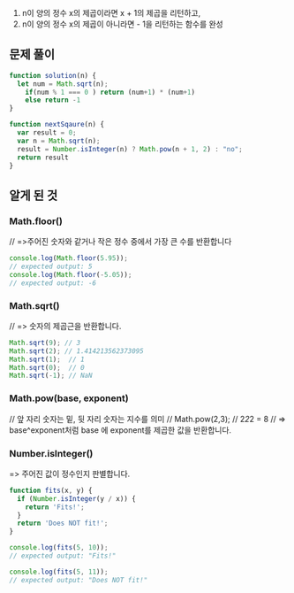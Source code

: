 1. n이 양의 정수 x의 제곱이라면 x + 1의 제곱을 리턴하고,
2. n이 양의 정수 x의 제곱이 아니라면 - 1을 리턴하는 함수를 완성

## 문제 풀이

```js
function solution(n) {
  let num = Math.sqrt(n);
    if(num % 1 === 0 ) return (num+1) * (num+1)
    else return -1
}
```

```js
function nextSqaure(n) {
  var result = 0;
  var n = Math.sqrt(n);
  result = Number.isInteger(n) ? Math.pow(n + 1, 2) : "no";
  return result
}
```

## 알게 된 것

### Math.floor() 

// =>주어진 숫자와 같거나 작은 정수 중에서 가장 큰 수를 반환합니다
```js
console.log(Math.floor(5.95));
// expected output: 5
console.log(Math.floor(-5.05));
// expected output: -6
```
### Math.sqrt() 

// => 숫자의 제곱근을 반환합니다.
```js
Math.sqrt(9); // 3
Math.sqrt(2); // 1.414213562373095
Math.sqrt(1);  // 1
Math.sqrt(0);  // 0
Math.sqrt(-1); // NaN
```

### Math.pow(base, exponent)

//  앞 자리 숫자는 밑, 뒷 자리 숫자는 지수를 의미
// Math.pow(2,3); // 2*2*2 = 8
// => base^exponent처럼 base 에 exponent를 제곱한 값을 반환합니다.


### Number.isInteger() 

=> 주어진 값이 정수인지 판별합니다.
```js
function fits(x, y) {
  if (Number.isInteger(y / x)) {
    return 'Fits!';
  }
  return 'Does NOT fit!';
}

console.log(fits(5, 10));
// expected output: "Fits!"

console.log(fits(5, 11));
// expected output: "Does NOT fit!"
```